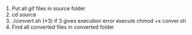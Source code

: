 1. Put all gif files in source folder
2. cd source
3. ./convert.sh 
(*3) if 3 gives execution error execute chmod +x conver.sh
4. Find all converted files in converted folder
